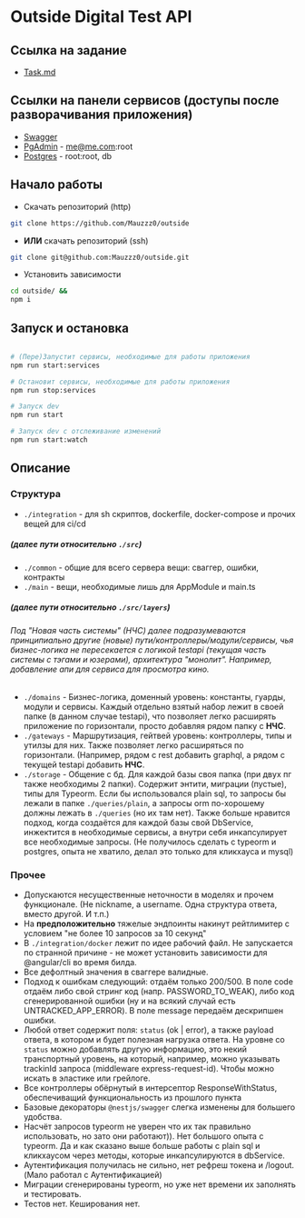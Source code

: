 # Outside Digital Test API

## Ссылка на задание

- [Task.md](https://github.com/Mauzzz0/outside/blob/master/Task.md)

## Ссылки на панели сервисов (доступы после разворачивания приложения)

- [Swagger](http://localhost:3000/api/)
- [PgAdmin](http://localhost:80/) - me@me.com:root
- [Postgres](http://localhost:5432/) - root:root, db

## Начало работы

* Скачать репозиторий (http)
```bash
git clone https://github.com/Mauzzz0/outside
````
* **ИЛИ** скачать репозиторий (ssh)
```bash
git clone git@github.com:Mauzzz0/outside.git
````
* Установить зависимости
```bash
cd outside/ &&
npm i 
````

## Запуск и остановка

```bash

# (Пере)Запустит сервисы, необходимые для работы приложения
npm run start:services

# Остановит сервисы, необходимые для работы приложения
npm run stop:services

# Запуск dev
npm run start

# Запуск dev с отслеживание изменений
npm run start:watch

```

## Описание

### Структура
* `./integration` - для sh скриптов, dockerfile, docker-compose и прочих вещей для ci/cd  
##### (далее пути относительно `./src`)
* `./common` - общие для всего сервера вещи: сваггер, ошибки, контракты
* `./main` - вещи, необходимые лишь для AppModule и main.ts
##### (далее пути относительно `./src/layers`)
###### Под "Новая часть системы" (НЧС) далее подразумеваются принципиально другие (новые) пути/контроллеры/модули/сервисы, чья бизнес-логика не пересекается с логикой testapi (текущая часть системы с тэгами и юзерами), архитектура "монолит". Например, добавление апи для сервиса для просмотра кино.
* `./domains` - Бизнес-логика, доменный уровень: константы, гуарды, модули и сервисы. Каждый отдельно взятый набор лежит в своей папке (в данном случае testapi), что позволяет легко расширять приложение по горизонтали, просто добавляя рядом папку с **НЧС**.
* `./gateways` - Маршрутизация, гейтвей уровень: контроллеры, типы и утилзы для них. Также позволяет легко расширяться по горизонтали. (Например, рядом с rest добавить graphql, а рядом с текущей testapi добавить **НЧС**.
* `./storage` - Общение с бд. Для каждой базы своя папка (при двух пг также необходимы 2 папки). Содержит энтити, миграции (пустые), типы для Typeorm. Если бы использовался plain sql, то запросы бы лежали в папке `./queries/plain`, а запросы orm по-хорошему должны лежать в `./queries` (но их там нет). Также больше нравится подход, когда создаётся для каждой базы свой DbService, инжектится в необходимые сервисы, а внутри себя инкапсулирует все необходимые запросы. (Не получилось сделать с typeorm и postgres, опыта не хватило, делал это только для кликхауса и mysql)

### Прочее
* Допускаются несущественные неточности в моделях и прочем функционале. (Не nickname, а username. Одна структура ответа, вместо другой. И т.п.)
* На **предположительно** тяжелые эндпоинты накинут рейтлимитер с условием "не более 10 запросов за 10 секунд"
* В `./integration/docker` лежит по идее рабочий файл. Не запускается по странной причине - не может установить зависимости для @angular/cli во время билда.
* Все дефолтный значения в сваггере валидные.
* Подход к ошибкам следующий: отдаём только 200/500. В поле code отдаём либо свой стринг код (напр. PASSWORD_TO_WEAK), либо код сгенерированной ошибки (ну и на всякий случай есть UNTRACKED_APP_ERROR). В поле message передаём дескрипшен ошибки.
* Любой ответ содержит поля: `status` (ok | error), а также payload ответа, в котором и будет полезная нагрузка ответа. На уровне со `status` можно добавлять другую информацию, это некий транспортный уровень, на который, например, можно указывать trackinId запроса (middleware express-request-id). Чтобы можно искать в эластике или грейлоге.
* Все контроллеры обёрнутый в интерсептор ResponseWithStatus, обеспечиващий функциональность из прошлого пункта
* Базовые декораторы `@nestjs/swagger` слегка изменены для большего удобства.
* Насчёт запросов typeorm не уверен что их так правильно использовать, но зато они работают)). Нет большого опыта с typeorm. Да и как сказано выше больше работы с plain sql и кликхаусом через методы, которые инкапсулируются в dbService.
* Аутентификация получилась не сильно, нет рефреш токена и /logout. (Мало работал с Аутентификацией)
* Миграции сгенерированы typeorm, но уже нет времени их заполнять и тестировать.
* Тестов нет. Кеширования нет.
